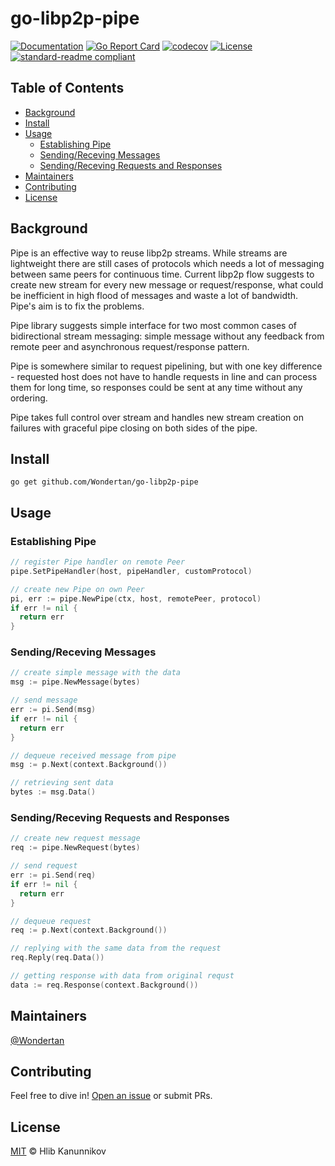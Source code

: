 # go-libp2p-pipe

[![Documentation](https://godoc.org/github.com/Wondertan/go-libp2p-pipe?status.svg)](https://godoc.org/github.com/Wondertan/go-libp2p-pipe)
[![Go Report Card](https://goreportcard.com/badge/github.com/Wondertan/go-libp2p-pipe)](https://goreportcard.com/report/github.com/Wondertan/go-libp2p-pipe)
[![codecov](https://codecov.io/gh/Wondertan/go-libp2p-pipe/branch/master/graph/badge.svg)](https://codecov.io/gh/Wondertan/go-libp2p-pipe)
[![License](https://img.shields.io/github/license/Wondertan/go-libp2p-pipe.svg?maxAge=2592000)](https://github.com/Wondertan/go-libp2p-pipe/blob/master/LICENSE)
[![standard-readme compliant](https://img.shields.io/badge/readme%20style-standard-brightgreen.svg?style=flat-square)](https://github.com/RichardLitt/standard-readme)

## Table of Contents

- [Background](#background)
- [Install](#install)
- [Usage](#usage)
  - [Establishing Pipe](#establishing-pipe)
  - [Sending/Receving Messages](#sendingreceving-messages)
  - [Sending/Receving Requests and Responses](#sendingreceving-requests-and-responses)
- [Maintainers](#maintainers)
- [Contributing](#contributing)
- [License](#license)

## Background

Pipe is an effective way to reuse libp2p streams. While streams are 
lightweight there are still cases of protocols which needs a lot of messaging
between same peers for continuous time. Current libp2p flow suggests to create
new stream for every new message or request/response, what could be inefficient
in high flood of messages and waste a lot of bandwidth. Pipe's aim is to fix the problems.

Pipe library suggests simple interface for two most common 
cases of bidirectional stream messaging: simple message without any feedback from remote peer and asynchronous 
request/response pattern. 

Pipe is somewhere similar to request pipelining, but with one key difference -
requested host does not have to handle requests in line and can process 
them for long time, so responses could be sent at any time without any ordering. 

Pipe takes full control over stream and handles new stream creation on 
failures with graceful pipe closing on both sides of the pipe.

## Install

`go get github.com/Wondertan/go-libp2p-pipe`

## Usage 

### Establishing Pipe
  ```go
  // register Pipe handler on remote Peer
  pipe.SetPipeHandler(host, pipeHandler, customProtocol)
  ```
  ```go
  // create new Pipe on own Peer
  pi, err := pipe.NewPipe(ctx, host, remotePeer, protocol)
  if err != nil {
    return err
  }
  ```
### Sending/Receving Messages
  ```go
  // create simple message with the data
  msg := pipe.NewMessage(bytes)

  // send message 
  err := pi.Send(msg)
  if err != nil {
    return err
  }
  ```
  ```go
  // dequeue received message from pipe
  msg := p.Next(context.Background())

  // retrieving sent data
  bytes := msg.Data()
  ```
### Sending/Receving Requests and Responses
  ```go
  // create new request message
  req := pipe.NewRequest(bytes)

  // send request
  err := pi.Send(req)
  if err != nil {
    return err
  }
  ```
  ```go
  // dequeue request
  req := p.Next(context.Background())

  // replying with the same data from the request
  req.Reply(req.Data())
  ```
  ```go
  // getting response with data from original requst
  data := req.Response(context.Background())
  ```
## Maintainers

[@Wondertan](https://github.com/Wondertan)

## Contributing

Feel free to dive in! [Open an issue](https://github.com/Wondertan/go-libp2p-pipe/issues/new) or submit PRs.

## License

[MIT](LICENSE) © Hlib Kanunnikov
